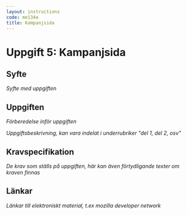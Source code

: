 ```yaml
---
layout: instructions
code: me134a
title: Kampanjsida
---
```


# Uppgift 5: Kampanjsida

## Syfte

_Syfte med uppgiften_

## Uppgiften

_Förberedelse inför uppgiften_

_Uppgiftsbeskrivning, kan vara indelat i underrubriker "del 1, del 2, osv"_

## Kravspecifikation

_De krav som ställs på uppgiften, här kan även förtydligande texter om kraven finnas_

## Länkar

_Länkar till elektroniskt material, t.ex mozilla developer network_
